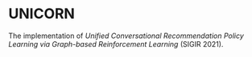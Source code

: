 # UNICORN

The implementation of _Unified Conversational Recommendation Policy Learning via Graph-based Reinforcement Learning_ (SIGIR 2021). 
